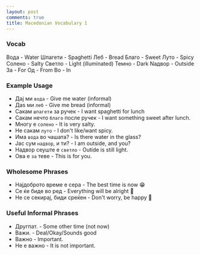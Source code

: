 ```yaml
---
layout: post
comments: true
title: Macedonian Vocabulary 1
---
```



### Vocab 

 Вода - Water 
 Шпагети - Spaghetti 
 Леб - Bread 
 Благо - Sweet 
 Луто  - Spicy 
 Солено - Salty 
 Cветло - Light (illuminated) 
 Темно - Dark 
 Nадвор - Outside 
 За - For 
 Од - From 
 Во - In 

### Example Usage 

 * Дај ми `вода` - Give me water (informal)
 * Даѕ ми `леб` - Give me bread (informal)
 * Cакам `шпагети` за ручек - I want spaghetti for lunch
 * Сакам нечто `благо` после ручек - I want something sweet after lunch.
 * Многу е `солено` - It is very salty.
 * Не сакам `луто` - I don't like/want spicy.
 * Има `вода` во чашата? - Is there water in the glass?
 * Јас сум `надвор`, и ти? - I am outside, and you?
 * Надвор сеуште е `светло` - Outide is still light. 
 * Ова е `за` теве - This is for you.


### Wholesome Phrases 

 * Најдоброто време е сера - The best time is now 😁
 * Се ќе биде во ред - Everything will be alright 🤗
 * Не се секирај, биди среќен - Don't worry, be happy 🎈


### Useful Informal Phrases

 * Другпат. - Some other time (not now) 
 * Важи. - Deal/Okay/Sounds good
 * Важно - Important.
 * Не е важно - It is not important.





